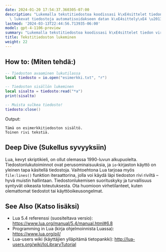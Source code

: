 ```yaml
---
date: 2024-01-20 17:54:37.360305-07:00
description: "Lukemalla tekstitiedostoa koodissasi k\xE4sittelet tiedon virtoja. Ohjelmoijat\
  \ lukevat tiedostoja automatisoidakseen datan k\xE4sittely\xE4 \u2013 hae, muokkaa,\u2026"
lastmod: '2024-03-13T22:44:56.713935-06:00'
model: gpt-4-1106-preview
summary: "Lukemalla tekstitiedostoa koodissasi k\xE4sittelet tiedon virtoja."
title: Tekstitiedoston lukeminen
weight: 22
---
```


## How to: (Miten tehdä:)
```Lua
-- Tiedoston avaaminen lukutilassa
local tiedosto = io.open("esimerkki.txt", "r")

-- Tiedoston sisällön lukeminen
local sisalto = tiedosto:read("*a")
print(sisalto)

-- Muista sulkea tiedosto!
tiedosto:close()
```
Output:
```
Tämä on esimerkkitiedoston sisältö.
Toinen rivi tekstiä.
```

## Deep Dive (Sukellus syvyyksiin)
Lua, kevyt skriptikieli, on ollut olemassa 1990-luvun alkupuolelta. Tiedostonlukutoiminnot ovat perusominaisuuksia, ja `io`-kirjaston käyttö on yleinen tapa käsitellä tiedostoja. Vaihtoehtona Lua tarjoaa myös `file:lines()` funktion iteraattorina, jolla voi käydä läpi tiedoston rivi riviltä – hyvä muistin hallintaan. Tiedostonlukemisen suorituskyky ja turvallisuus syntyvät oikeasta toteutuksesta. Ota huomioon virhetilanteet, kuten olemattomat tiedostot tai käyttöoikeusongelmat.

## See Also (Katso lisäksi)
- Lua 5.4 referenssi (suositeltava versio): https://www.lua.org/manual/5.4/manual.html#6.8
- Programming in Lua (kirja ohjelmoinnista Luassa): https://www.lua.org/pil/ 
- Lua-users wiki (käyttäjien ylläpitämä tietopankki): http://lua-users.org/wiki/IoLibraryTutorial
